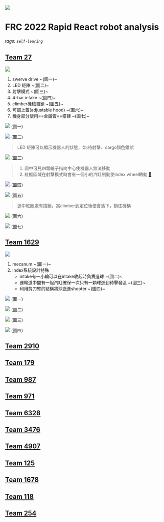 ![](https://i.imgur.com/mS1Swmc.png)
# FRC 2022 Rapid React robot analysis
###### tags: `self-learing`
<!--
格式:
## [隊號](reveal連結)
![](https://i.imgur.com/．．．．．．．．) TBA獎項截圖

1. 特點1
2. 特點2
3. 特點3

![](https://i.imgur.com/．．．．．．．．)
(圖一)

![](https://i.imgur.com/．．．．．．．．)
(圖二)

![](https://i.imgur.com/．．．．．．．．)
(圖三)
> 註解(可有可無)
-->
## [Team 27](https://www.youtube.com/watch?v=XhE2_MfHbiw&t=2s&ab_channel=TeamRush27)
![](https://i.imgur.com/rHl0uLr.png)

1. swerve drive ~(圖一)~
2. LED 矩陣 ~(圖二)~
3. 射擊模式 ~(圖三)~
4. 4-bar intake ~(圖四)~
5. climber機械自鎖 ~(圖五)~
6. 可調上蓋(adjustable hood) ~(圖六)~
7. 機身部分使用==金屬管==搭建 ~(圖七)~

![](https://i.imgur.com/YWU4wnl.jpg)
(圖一)

![](https://i.imgur.com/KaoH5zY.jpg)
(圖二)
> LED 矩陣可以顯示機器人的狀態，如:待射擊、cargo顏色錯誤

![](https://i.imgur.com/0NB6ehW.jpg)
(圖三)
> 1. 圖中可見四顆輪子指向中心使機器人無法移動
> 2. 紅框區域在射擊模式時會有一個小的汽缸制動使index wheel轉動 [:link:](https://www.youtube.com/watch?v=pNRU0GDNZ6g&ab_channel=MelchiorVester)

![](https://i.imgur.com/UgGDcYG.jpg)
(圖四)

![](https://i.imgur.com/W9pPuGw.png)
(圖五)
>途中紅圈處有插銷，當climber到定位後便會落下，鎖住機構

![](https://i.imgur.com/lLMjblO.jpg)
(圖六)

![](https://i.imgur.com/tuoSrMa.jpg)
(圖七)

## [Team 1629](https://www.youtube.com/watch?v=Sd3PbPYPl50)
![](https://i.imgur.com/zAcC1ft.png)

1. mecanum ~(圖一)~
2. index系統設計特殊
   - intake有一小輪可以在intake收起時負責進球 ~(圖二)~
   - 運輸道中間有一組汽缸確保一次只有一顆球進到待擊發區 ~(圖三)~
   - 利用剪刀臂的結構將球送進shooter ~(圖四)~

![](https://i.imgur.com/4n7fG9W.png)
(圖一)

![](https://i.imgur.com/VYoO3k6.png)
(圖二)

![](https://i.imgur.com/t9MyUNY.png)
(圖三)

![](https://i.imgur.com/1pVnbv6.jpg)
(圖四)

## [Team 2910]()

## [Team 179]()

## [Team 987]()

## [Team 971]()

## [Team 6328]()

## [Team 3476]()

## [Team 4907]()

## [Team 125]()

## [Team 1678]()

## [Team 118]()

## [Team 254]()
